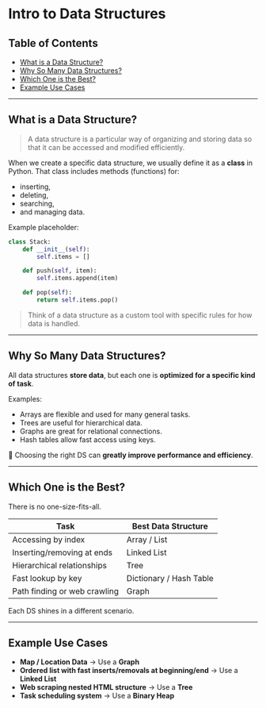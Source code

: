 # Intro to Data Structures

## Table of Contents

- [What is a Data Structure?](#what-is-a-data-structure)
- [Why So Many Data Structures?](#why-so-many-data-structures)
- [Which One is the Best?](#which-one-is-the-best)
- [Example Use Cases](#example-use-cases)

---

## What is a Data Structure?

> A data structure is a particular way of organizing and storing data so that it can be accessed and modified efficiently.

When we create a specific data structure, we usually define it as a **class** in Python. That class includes methods (functions) for:

- inserting,
- deleting,
- searching,
- and managing data.

Example placeholder:

```python
class Stack:
    def __init__(self):
        self.items = []

    def push(self, item):
        self.items.append(item)

    def pop(self):
        return self.items.pop()
```

> Think of a data structure as a custom tool with specific rules for how data is handled.

---

## Why So Many Data Structures?

All data structures **store data**, but each one is **optimized for a specific kind of task**.

Examples:

- Arrays are flexible and used for many general tasks.
- Trees are useful for hierarchical data.
- Graphs are great for relational connections.
- Hash tables allow fast access using keys.

📌 Choosing the right DS can **greatly improve performance and efficiency**.

---

## Which One is the Best?

There is no one-size-fits-all.

| Task                         | Best Data Structure     |
| ---------------------------- | ----------------------- |
| Accessing by index           | Array / List            |
| Inserting/removing at ends   | Linked List             |
| Hierarchical relationships   | Tree                    |
| Fast lookup by key           | Dictionary / Hash Table |
| Path finding or web crawling | Graph                   |

Each DS shines in a different scenario.

---

## Example Use Cases

- **Map / Location Data** → Use a **Graph**
- **Ordered list with fast inserts/removals at beginning/end** → Use a **Linked List**
- **Web scraping nested HTML structure** → Use a **Tree**
- **Task scheduling system** → Use a **Binary Heap**
